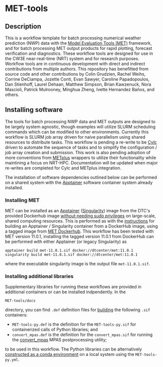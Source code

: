 # MET-tools

## Description
This is a workflow template for batch processing numerical weather prediction (NWP) data with the 
[Model Evaluation Tools (MET)](https://met.readthedocs.io/en/latest/index.html)
framework, and for batch processing MET output products for rapid plotting,
forecast verification and diagnostics. These workflow tools are designed for use in the
CW3E near-real-time (NRT) system and for research purposes. Workflow tools are in
continuous development with direct and indirect contributions from multiple
authors. This repository has benefitted from source code and other
contributions by Colin Grudzien, Rachel Weihs, Corrine DeCiampa,
Jozette Conti, Evan Sawyer, Caroline Papadopoulos, Dan Stienhoff,
Laurel Dehaan, Matthew Simpson, Brian Kawzenuck, Nora Mascioli,
Patrick Mulrooney, Minghua Zheng, Ivette Hernandez Ba&ntilde;os, and others.

## Installing software
The tools for batch processing NWP data and MET outputs are designed to be
largely system agnostic, though examples will utilize SLURM scheduling commands
which can be modified to other environments. Currently this workflow is SLURM
job array driven for naive parallelism using shared resources to distribute tasks.
This workflow is pending a re-write to be 
[Cylc](https://cylc.github.io/) driven to automate the sequence
of tasks and to simplify the configuration / job array creation and submission.
This work is also pending adoption of more conventions from
[METplus](https://metplus.readthedocs.io/en/latest/Users_Guide/index.html) wrappers
to utilize their functionality while maintining a focus on NRT-HPC.  Documentation will
be updated when major re-writes are completed for Cylc and METplus integration.

The installation of software dependencies outlined below can be performed 
on a shared system with the
[Apptainer](https://apptainer.org/docs/user/latest/) software container
system already installed.

### Installing MET
MET can be installed as an [Apptainer](https://apptainer.org/docs/user/latest/index.html)
([Singularity](https://docs.sylabs.io/guides/latest/user-guide/index.html)) image from the
DTC's provided Dockerhub image
[without needing sudo privileges](https://apptainer.org/docs/user/latest/fakeroot.html)
on large-scale, shared computing resources.  This is performed as with the
[instructions](https://apptainer.org/docs/user/latest/build_a_container.html#downloading-an-existing-container-from-docker-hub)
for building an Apptainer / Singularity container from a DockerHub image, using a tagged image
from [MET Dockerhub](https://hub.docker.com/r/dtcenter/met). 
This workflow has been tested with MET version 11.0.1, installing the tagged version
11.0.1 from DockerHub can be performed with either Apptainer (or legacy Singularity) as
```
apptainer build met-11.0.1.sif docker://dtcenter/met:11.0.1
singularity build met-11.0.1.sif docker://dtcenter/met:11.0.1
```
where the executable singularity image is the output file `met-11.0.1.sif`.

### Installing additional libraries
Supplementary libraries for running these workflows are provided in additional containers
or can be installed indpendently.  In the 
```
MET-tools/docs
```
directory, you can find `.def` definition files for
[building](https://apptainer.org/docs/user/latest/build_a_container.html#building-containers-from-apptainer-definition-files)
the following `.sif` containers:
 * `MET-tools-py.def` is the definition for the `MET-tools-py.sif` for containerized calls of Python libraries; and
 * `convert_mpas.def` is the definition for the `convert_mpas.sif` for running the [convert_mpas](https://github.com/mgduda/convert_mpas) MPAS postprocessing utility;

to be used in this workflow.  The Python libraries can be alternatively
[constructed as a conda environment](https://docs.conda.io/projects/conda/en/latest/user-guide/tasks/manage-environments.html#creating-an-environment-from-an-environment-yml-file)
on a local system using the `MET-tools-py.yml`.
